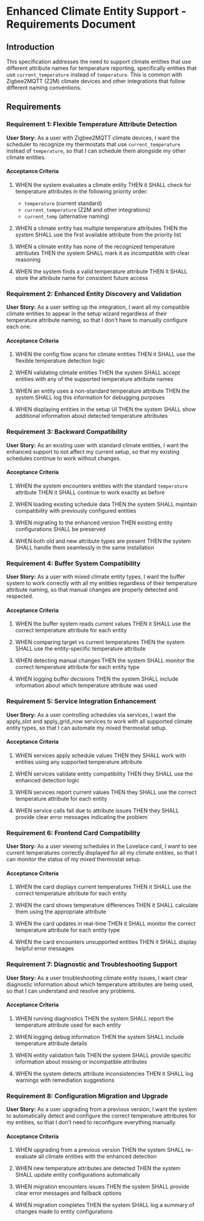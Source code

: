 # Enhanced Climate Entity Support - Requirements Document

## Introduction

This specification addresses the need to support climate entities that use different attribute names for temperature reporting, specifically entities that use `current_temperature` instead of `temperature`. This is common with Zigbee2MQTT (Z2M) climate devices and other integrations that follow different naming conventions.

## Requirements

### Requirement 1: Flexible Temperature Attribute Detection

**User Story:** As a user with Zigbee2MQTT climate devices, I want the scheduler to recognize my thermostats that use `current_temperature` instead of `temperature`, so that I can schedule them alongside my other climate entities.

#### Acceptance Criteria

1. WHEN the system evaluates a climate entity THEN it SHALL check for temperature attributes in the following priority order:
   - `temperature` (current standard)
   - `current_temperature` (Z2M and other integrations)
   - `current_temp` (alternative naming)

2. WHEN a climate entity has multiple temperature attributes THEN the system SHALL use the first available attribute from the priority list

3. WHEN a climate entity has none of the recognized temperature attributes THEN the system SHALL mark it as incompatible with clear reasoning

4. WHEN the system finds a valid temperature attribute THEN it SHALL store the attribute name for consistent future access

### Requirement 2: Enhanced Entity Discovery and Validation

**User Story:** As a user setting up the integration, I want all my compatible climate entities to appear in the setup wizard regardless of their temperature attribute naming, so that I don't have to manually configure each one.

#### Acceptance Criteria

1. WHEN the config flow scans for climate entities THEN it SHALL use the flexible temperature detection logic

2. WHEN validating climate entities THEN the system SHALL accept entities with any of the supported temperature attribute names

3. WHEN an entity uses a non-standard temperature attribute THEN the system SHALL log this information for debugging purposes

4. WHEN displaying entities in the setup UI THEN the system SHALL show additional information about detected temperature attributes

### Requirement 3: Backward Compatibility

**User Story:** As an existing user with standard climate entities, I want the enhanced support to not affect my current setup, so that my existing schedules continue to work without changes.

#### Acceptance Criteria

1. WHEN the system encounters entities with the standard `temperature` attribute THEN it SHALL continue to work exactly as before

2. WHEN loading existing schedule data THEN the system SHALL maintain compatibility with previously configured entities

3. WHEN migrating to the enhanced version THEN existing entity configurations SHALL be preserved

4. WHEN both old and new attribute types are present THEN the system SHALL handle them seamlessly in the same installation

### Requirement 4: Buffer System Compatibility

**User Story:** As a user with mixed climate entity types, I want the buffer system to work correctly with all my entities regardless of their temperature attribute naming, so that manual changes are properly detected and respected.

#### Acceptance Criteria

1. WHEN the buffer system reads current values THEN it SHALL use the correct temperature attribute for each entity

2. WHEN comparing target vs current temperatures THEN the system SHALL use the entity-specific temperature attribute

3. WHEN detecting manual changes THEN the system SHALL monitor the correct temperature attribute for each entity type

4. WHEN logging buffer decisions THEN the system SHALL include information about which temperature attribute was used

### Requirement 5: Service Integration Enhancement

**User Story:** As a user controlling schedules via services, I want the apply_slot and apply_grid_now services to work with all supported climate entity types, so that I can automate my mixed thermostat setup.

#### Acceptance Criteria

1. WHEN services apply schedule values THEN they SHALL work with entities using any supported temperature attribute

2. WHEN services validate entity compatibility THEN they SHALL use the enhanced detection logic

3. WHEN services report current values THEN they SHALL use the correct temperature attribute for each entity

4. WHEN service calls fail due to attribute issues THEN they SHALL provide clear error messages indicating the problem

### Requirement 6: Frontend Card Compatibility

**User Story:** As a user viewing schedules in the Lovelace card, I want to see current temperatures correctly displayed for all my climate entities, so that I can monitor the status of my mixed thermostat setup.

#### Acceptance Criteria

1. WHEN the card displays current temperatures THEN it SHALL use the correct temperature attribute for each entity

2. WHEN the card shows temperature differences THEN it SHALL calculate them using the appropriate attribute

3. WHEN the card updates in real-time THEN it SHALL monitor the correct temperature attribute for each entity type

4. WHEN the card encounters unsupported entities THEN it SHALL display helpful error messages

### Requirement 7: Diagnostic and Troubleshooting Support

**User Story:** As a user troubleshooting climate entity issues, I want clear diagnostic information about which temperature attributes are being used, so that I can understand and resolve any problems.

#### Acceptance Criteria

1. WHEN running diagnostics THEN the system SHALL report the temperature attribute used for each entity

2. WHEN logging debug information THEN the system SHALL include temperature attribute details

3. WHEN entity validation fails THEN the system SHALL provide specific information about missing or incompatible attributes

4. WHEN the system detects attribute inconsistencies THEN it SHALL log warnings with remediation suggestions

### Requirement 8: Configuration Migration and Upgrade

**User Story:** As a user upgrading from a previous version, I want the system to automatically detect and configure the correct temperature attributes for my entities, so that I don't need to reconfigure everything manually.

#### Acceptance Criteria

1. WHEN upgrading from a previous version THEN the system SHALL re-evaluate all climate entities with the enhanced detection

2. WHEN new temperature attributes are detected THEN the system SHALL update entity configurations automatically

3. WHEN migration encounters issues THEN the system SHALL provide clear error messages and fallback options

4. WHEN migration completes THEN the system SHALL log a summary of changes made to entity configurations